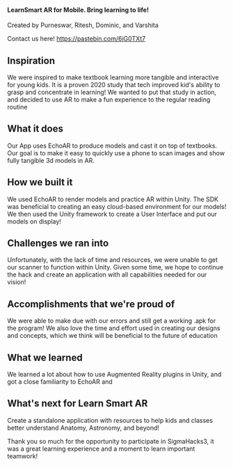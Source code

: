 #### LearnSmart AR for Mobile. Bring learning to life!
Created by Purneswar, Ritesh, Dominic, and Varshita

Contact us here! https://pastebin.com/6iG0TXt7


## Inspiration
We were inspired to make textbook learning more tangible and interactive for young kids. It is a proven 2020 study that tech improved kid's ability to grasp and concentrate in learning! We wanted to put that study in action, and decided to use AR to make a fun experience to the regular reading routine

## What it does
Our App uses EchoAR to produce models and cast it on top of textbooks. Our goal is to make it easy to quickly use a phone to scan images and show fully tangible 3d models in AR.

## How we built it
We used EchoAR to render models and practice AR within Unity. The SDK was beneficial to creating an easy cloud-based environment for our models!
We then used the Unity framework to create a User Interface and put our models on display!

## Challenges we ran into
Unfortunately, with the lack of time and resources, we were unable to get our scanner to function within Unity. Given some time, we hope to continue the hack and create an application with all capabilities needed for our vision!

## Accomplishments that we're proud of
We were able to make due with our errors and still get a working .apk for the program! We also love the time and effort used in creating our designs and concepts, which we think will be beneficial to the future of education

## What we learned
We learned a lot about how to use Augmented Reality plugins in Unity, and got a close familiarity to EchoAR and 

## What's next for Learn Smart AR
Create a standalone application with resources to help kids and classes better understand Anatomy, Astronomy, and beyond!

Thank you so much for the opportunity to participate in SigmaHacks3, it was a great learning experience and a moment to learn important teamwork!
